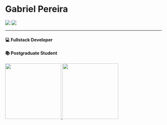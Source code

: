 # Gabriel Pereira

<div>
 <a href = "mailto:gafspereira@gmail.com"><img src="https://img.shields.io/badge/-Gmail-%23333?style=for-the-badge&logo=gmail&logoColor=white" target="_blank"></a>
 <a href="https://www.linkedin.com/feed/" target="_blank"><img src="https://img.shields.io/badge/LinkedIn-0077B5?style=for-the-badge&logo=linkedin&logoColor=white" target="_blank"></a>
 </div>

---

#### 💻 Fullstack Developer 
#### 📚 Postgraduate Student
  
<div>
  <a href="https://github.com/gabrielpereiradev">
  <img height="180em" src="https://github-readme-stats.vercel.app/api?username=gabrielpereiradev&show_icons=true&theme=dark&include_all_commits=true&count_private=true"/>
  <img height="180em" src="https://github-readme-stats.vercel.app/api/top-langs/?username=gabrielpereiradev&layout=compact&langs_count=7&theme=dark"/>
</div>


 
